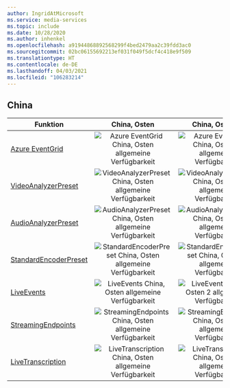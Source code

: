 ```yaml
---
author: IngridAtMicrosoft
ms.service: media-services
ms.topic: include
ms.date: 10/28/2020
ms.author: inhenkel
ms.openlocfilehash: a91944868892568299f4bed2479aa2c39fdd3ac0
ms.sourcegitcommit: 02bc06155692213ef031f049f5dcf4c418e9f509
ms.translationtype: HT
ms.contentlocale: de-DE
ms.lasthandoff: 04/03/2021
ms.locfileid: "106283214"
---
```

<!--Feature availability in region-->
## <a name="china"></a>China

| Funktion | China, Osten | China, Osten 2 | China, Norden |
| --- | :---: | :---: | :---: |
| [Azure EventGrid](../monitoring/reacting-to-media-services-events.md) |![Azure EventGrid China, Osten allgemeine Verfügbarkeit](../media/azure-clouds-regions/ga.svg)  |![Azure EventGrid China, Osten 2 allgemeine Verfügbarkeit](../media/azure-clouds-regions/ga.svg) |![Azure EventGrid China, Norden allgemeine Verfügbarkeit](../media/azure-clouds-regions/ga.svg) |
| [VideoAnalyzerPreset](../analyze-video-audio-files-concept.md) |![VideoAnalyzerPreset China, Osten allgemeine Verfügbarkeit](../media/azure-clouds-regions/ga.svg)  | ![VideoAnalyzerPreset China, Osten 2 allgemeine Verfügbarkeit](../media/azure-clouds-regions/ga.svg) |![VideoAnalyzerPreset China, Norden allgemeine Verfügbarkeit](../media/azure-clouds-regions/ga.svg) |
| [AudioAnalyzerPreset](../analyze-video-audio-files-concept.md) |![AudioAnalyzerPreset China, Osten allgemeine Verfügbarkeit](../media/azure-clouds-regions/ga.svg)  | ![AudioAnalyzerPreset China, Osten 2 allgemeine Verfügbarkeit](../media/azure-clouds-regions/ga.svg) |![AudioAnalyzerPreset China, Norden allgemeine Verfügbarkeit](../media/azure-clouds-regions/ga.svg) |
| [StandardEncoderPreset](../encode-concept.md) |![StandardEncoderPreset China, Osten allgemeine Verfügbarkeit](../media/azure-clouds-regions/ga.svg)  | ![StandardEncoderPreset China, Osten 2 allgemeine Verfügbarkeit](../media/azure-clouds-regions/ga.svg) |![StandardEncoderPreset China, Norden allgemeine Verfügbarkeit](../media/azure-clouds-regions/ga.svg) |
| [LiveEvents](../stream-live-streaming-concept.md) |![LiveEvents China, Osten allgemeine Verfügbarkeit](../media/azure-clouds-regions/ga.svg)  | ![LiveEvents China, Osten 2 allgemeine Verfügbarkeit](../media/azure-clouds-regions/ga.svg) |![LiveEvents China, Norden allgemeine Verfügbarkeit](../media/azure-clouds-regions/ga.svg) |
| [StreamingEndpoints](../stream-streaming-endpoint-concept.md) |![StreamingEndpoints China, Osten allgemeine Verfügbarkeit](../media/azure-clouds-regions/ga.svg) | ![StreamingEndpoints China, Osten 2 allgemeine Verfügbarkeit](../media/azure-clouds-regions/ga.svg)  |![StreamingEndpoints China, Norden allgemeine Verfügbarkeit](../media/azure-clouds-regions/ga.svg) |
| [LiveTranscription](../live-event-live-transcription-how-to.md) |![LiveTranscription China, Osten allgemeine Verfügbarkeit](../media/azure-clouds-regions/ga.svg) |![LiveTranscription China, Osten 2 allgemeine Verfügbarkeit](../media/azure-clouds-regions/ga.svg) |![LiveTranscription China, Norden allgemeine Verfügbarkeit](../media/azure-clouds-regions/ga.svg) |
